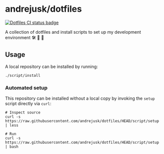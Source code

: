 # andrejusk/dotfiles

[![Dotfiles CI status badge](https://github.com/andrejusk/dotfiles/actions/workflows/ci.yml/badge.svg)](https://github.com/andrejusk/dotfiles/actions/workflows/ci.yml)

A collection of dotfiles and install scripts
to set up my development environment
🛠️ 📂️ 🚀

## Usage

A local repository can be installed by running:

    ./script/install

### Automated setup

This repository can be installed without a local copy
by invoking the `setup` script directly via `curl`:

    # Inspect source
    curl -s https://raw.githubusercontent.com/andrejusk/dotfiles/HEAD/script/setup | less

    # Run
    curl -s https://raw.githubusercontent.com/andrejusk/dotfiles/HEAD/script/setup | bash
